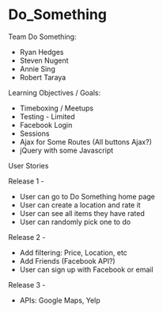 Do_Something
============

Team Do Something:
* Ryan Hedges
* Steven Nugent
* Annie Sing
* Robert Taraya


Learning Objectives / Goals:
* Timeboxing / Meetups
* Testing - Limited
* Facebook Login
* Sessions
* Ajax for Some Routes (All buttons Ajax?)
* jQuery with some Javascript


User Stories

Release 1 -
* User can go to Do Something home page
* User can create a location and rate it
* User can see all items they have rated
* User can randomly pick one to do

Release 2 -
* Add filtering: Price, Location, etc
* Add Friends (Facebook API?)
* User can sign up with Facebook or email

Release 3 -
* APIs: Google Maps, Yelp


